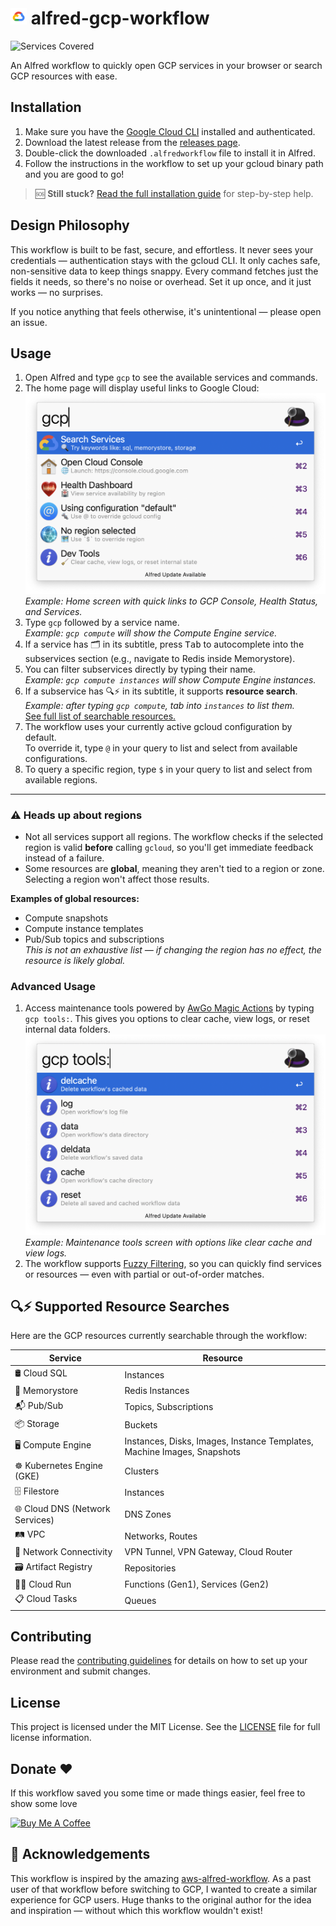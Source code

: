 # <img src="docs/assets/gcp.png" width="26"> alfred-gcp-workflow

![Services Covered](https://img.shields.io/badge/Services--Covered-250+-blue?style=plastic&logo=google-cloud)

An Alfred workflow to quickly open GCP services in your browser or search GCP resources with ease.

## Installation

1. Make sure you have the [Google Cloud CLI](https://cloud.google.com/sdk/docs/install) installed and authenticated.
2. Download the latest release from the [releases page](https://github.com/dineshgowda24/alfred-gcp-workflow/releases).
3. Double-click the downloaded `.alfredworkflow` file to install it in Alfred.
4. Follow the instructions in the workflow to set up your gcloud binary path and you are good to go!

> 🆘 **Still stuck?** [Read the full installation guide](INSTALLATION.md) for step-by-step help.

## Design Philosophy

This workflow is built to be fast, secure, and effortless. It never sees your credentials — authentication stays with the gcloud CLI. It only caches safe, non-sensitive data to keep things snappy. Every command fetches just the fields it needs, so there's no noise or overhead. Set it up once, and it just works — no surprises.

If you notice anything that feels otherwise, it's unintentional — please open an issue.

## Usage

1. Open Alfred and type `gcp` to see the available services and commands.
2. The home page will display useful links to Google Cloud:  
   <img src="docs/assets/home.png" alt="Home Page" width="500"/>  
   _Example: Home screen with quick links to GCP Console, Health Status, and Services._
3. Type `gcp` followed by a service name.  
   _Example: `gcp compute` will show the Compute Engine service._
4. If a service has 🗂️ in its subtitle, press <kbd>Tab</kbd> to autocomplete into the subservices section (e.g., navigate to Redis inside Memorystore).
5. You can filter subservices directly by typing their name.  
   _Example: `gcp compute instances` will show Compute Engine instances._
6. If a subservice has 🔍⚡️ in its subtitle, it supports **resource search**.  
   _Example: after typing `gcp compute`, tab into `instances` to list them._  
   [See full list of searchable resources.](#️-supported-resource-searches)
7. The workflow uses your currently active gcloud configuration by default.  
   To override it, type `@` in your query to list and select from available configurations.
8. To query a specific region, type `$` in your query to list and select from available regions.

---

### ⚠️ Heads up about regions

- Not all services support all regions. The workflow checks if the selected region is valid **before** calling `gcloud`, so you'll get immediate feedback instead of a failure.
- Some resources are **global**, meaning they aren't tied to a region or zone. Selecting a region won't affect those results.

**Examples of global resources:**
- Compute snapshots  
- Compute instance templates  
- Pub/Sub topics and subscriptions  
_This is not an exhaustive list — if changing the region has no effect, the resource is likely global._


### Advanced Usage

1. Access maintenance tools powered by [AwGo Magic Actions](https://pkg.go.dev/github.com/deanishe/awgo#MagicAction) by typing `gcp tools:`.  This gives you options to clear cache, view logs, or reset internal data folders.
   <img src="docs/assets/tools.png" alt="Tools" width="500"/><br>
   _Example: Maintenance tools screen with options like clear cache and view logs._ <br>
2. The workflow supports [Fuzzy Filtering](https://pkg.go.dev/github.com/deanishe/awgo/fuzzy), so you can quickly find services or resources — even with partial or out-of-order matches.


## 🔍⚡️ Supported Resource Searches

Here are the GCP resources currently searchable through the workflow:

| Service | Resource |
|---------|----------|
| 🛢️ Cloud SQL | Instances |
| 🧠 Memorystore | Redis Instances |
| 📬 Pub/Sub | Topics, Subscriptions |
| 📦 Storage | Buckets |
| 🖥️ Compute Engine | Instances, Disks, Images, Instance Templates, Machine Images, Snapshots |
| ☸️ Kubernetes Engine (GKE) | Clusters |
| 🗄️ Filestore | Instances |
| 🌐 Cloud DNS (Network Services) | DNS Zones |
| 🛤️ VPC | Networks, Routes |
| 🔐 Network Connectivity | VPN Tunnel, VPN Gateway, Cloud Router |
| 🗃️ Artifact Registry | Repositories |
| 🏃‍♂️ Cloud Run | Functions (Gen1), Services (Gen2) |
| 📋 Cloud Tasks | Queues |


## Contributing

Please read the [contributing guidelines](CONTRIBUTING.md) for details on how to set up your environment and submit changes.

## License

This project is licensed under the MIT License. See the [LICENSE](LICENSE) file for full license information.

## Donate ♥️

If this workflow saved you some time or made things easier, feel free to show some love 

<a href="https://www.buymeacoffee.com/dineshgowda" target="_blank"><img src="https://cdn.buymeacoffee.com/buttons/v2/default-yellow.png" alt="Buy Me A Coffee" style="height: 60px !important;width: 217px !important;" ></a>

## 🙏 Acknowledgements

This workflow is inspired by the amazing [aws-alfred-workflow](https://github.com/rkoval/alfred-aws-console-services-workflow).
As a past user of that workflow before switching to GCP, I wanted to create a similar experience for GCP users.
Huge thanks to the original author for the idea and inspiration — without which this workflow wouldn't exist!